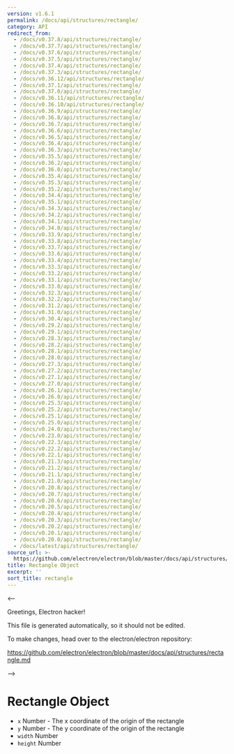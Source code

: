 ```yaml
---
version: v1.6.1
permalink: /docs/api/structures/rectangle/
category: API
redirect_from:
  - /docs/v0.37.8/api/structures/rectangle/
  - /docs/v0.37.7/api/structures/rectangle/
  - /docs/v0.37.6/api/structures/rectangle/
  - /docs/v0.37.5/api/structures/rectangle/
  - /docs/v0.37.4/api/structures/rectangle/
  - /docs/v0.37.3/api/structures/rectangle/
  - /docs/v0.36.12/api/structures/rectangle/
  - /docs/v0.37.1/api/structures/rectangle/
  - /docs/v0.37.0/api/structures/rectangle/
  - /docs/v0.36.11/api/structures/rectangle/
  - /docs/v0.36.10/api/structures/rectangle/
  - /docs/v0.36.9/api/structures/rectangle/
  - /docs/v0.36.8/api/structures/rectangle/
  - /docs/v0.36.7/api/structures/rectangle/
  - /docs/v0.36.6/api/structures/rectangle/
  - /docs/v0.36.5/api/structures/rectangle/
  - /docs/v0.36.4/api/structures/rectangle/
  - /docs/v0.36.3/api/structures/rectangle/
  - /docs/v0.35.5/api/structures/rectangle/
  - /docs/v0.36.2/api/structures/rectangle/
  - /docs/v0.36.0/api/structures/rectangle/
  - /docs/v0.35.4/api/structures/rectangle/
  - /docs/v0.35.3/api/structures/rectangle/
  - /docs/v0.35.2/api/structures/rectangle/
  - /docs/v0.34.4/api/structures/rectangle/
  - /docs/v0.35.1/api/structures/rectangle/
  - /docs/v0.34.3/api/structures/rectangle/
  - /docs/v0.34.2/api/structures/rectangle/
  - /docs/v0.34.1/api/structures/rectangle/
  - /docs/v0.34.0/api/structures/rectangle/
  - /docs/v0.33.9/api/structures/rectangle/
  - /docs/v0.33.8/api/structures/rectangle/
  - /docs/v0.33.7/api/structures/rectangle/
  - /docs/v0.33.6/api/structures/rectangle/
  - /docs/v0.33.4/api/structures/rectangle/
  - /docs/v0.33.3/api/structures/rectangle/
  - /docs/v0.33.2/api/structures/rectangle/
  - /docs/v0.33.1/api/structures/rectangle/
  - /docs/v0.33.0/api/structures/rectangle/
  - /docs/v0.32.3/api/structures/rectangle/
  - /docs/v0.32.2/api/structures/rectangle/
  - /docs/v0.31.2/api/structures/rectangle/
  - /docs/v0.31.0/api/structures/rectangle/
  - /docs/v0.30.4/api/structures/rectangle/
  - /docs/v0.29.2/api/structures/rectangle/
  - /docs/v0.29.1/api/structures/rectangle/
  - /docs/v0.28.3/api/structures/rectangle/
  - /docs/v0.28.2/api/structures/rectangle/
  - /docs/v0.28.1/api/structures/rectangle/
  - /docs/v0.28.0/api/structures/rectangle/
  - /docs/v0.27.3/api/structures/rectangle/
  - /docs/v0.27.2/api/structures/rectangle/
  - /docs/v0.27.1/api/structures/rectangle/
  - /docs/v0.27.0/api/structures/rectangle/
  - /docs/v0.26.1/api/structures/rectangle/
  - /docs/v0.26.0/api/structures/rectangle/
  - /docs/v0.25.3/api/structures/rectangle/
  - /docs/v0.25.2/api/structures/rectangle/
  - /docs/v0.25.1/api/structures/rectangle/
  - /docs/v0.25.0/api/structures/rectangle/
  - /docs/v0.24.0/api/structures/rectangle/
  - /docs/v0.23.0/api/structures/rectangle/
  - /docs/v0.22.3/api/structures/rectangle/
  - /docs/v0.22.2/api/structures/rectangle/
  - /docs/v0.22.1/api/structures/rectangle/
  - /docs/v0.21.3/api/structures/rectangle/
  - /docs/v0.21.2/api/structures/rectangle/
  - /docs/v0.21.1/api/structures/rectangle/
  - /docs/v0.21.0/api/structures/rectangle/
  - /docs/v0.20.8/api/structures/rectangle/
  - /docs/v0.20.7/api/structures/rectangle/
  - /docs/v0.20.6/api/structures/rectangle/
  - /docs/v0.20.5/api/structures/rectangle/
  - /docs/v0.20.4/api/structures/rectangle/
  - /docs/v0.20.3/api/structures/rectangle/
  - /docs/v0.20.2/api/structures/rectangle/
  - /docs/v0.20.1/api/structures/rectangle/
  - /docs/v0.20.0/api/structures/rectangle/
  - /docs/latest/api/structures/rectangle/
source_url: >-
  https://github.com/electron/electron/blob/master/docs/api/structures/rectangle.md
title: Rectangle Object
excerpt: ''
sort_title: rectangle
---
```



<--

Greetings, Electron hacker!

This file is generated automatically, so it should not be edited.

To make changes, head over to the electron/electron repository:

https://github.com/electron/electron/blob/master/docs/api/structures/rectangle.md

-->

# Rectangle Object

*   `x` Number - The x coordinate of the origin of the rectangle
*   `y` Number - The y coordinate of the origin of the rectangle
*   `width` Number
*   `height` Number
